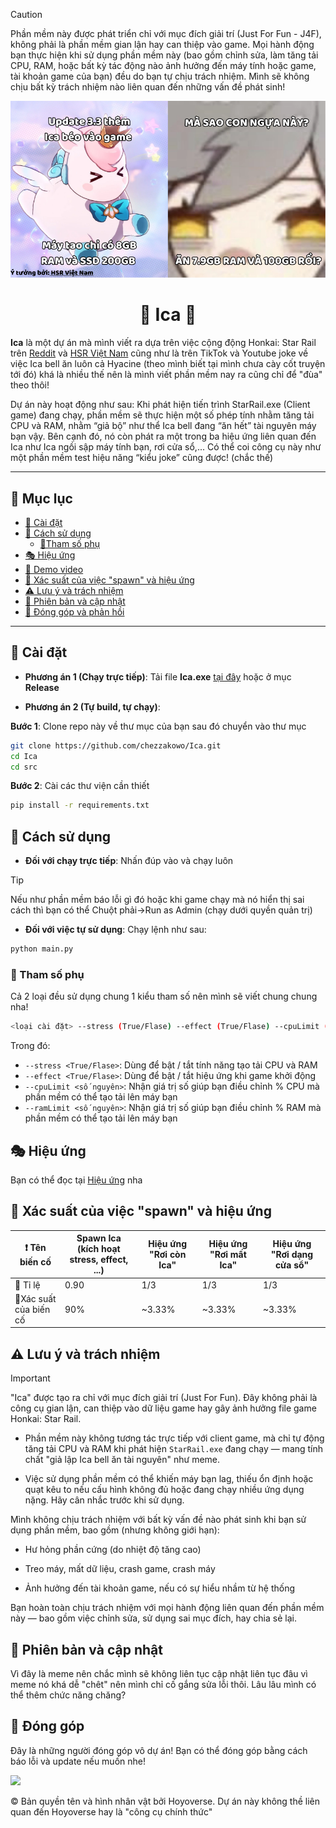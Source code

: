 > [!CAUTION]
>Phần mềm này được phát triển chỉ với mục đích giải trí (Just For Fun - J4F), không phải là phần mềm gian lận hay can thiệp vào game. Mọi hành động bạn thực hiện khi sử dụng phần mềm này (bao gồm chỉnh sửa, làm tăng tải CPU, RAM, hoặc bất kỳ tác động nào ảnh hưởng đến máy tính hoặc game, tài khoản game của bạn) đều do bạn tự chịu trách nhiệm. Mình sẽ không chịu bất kỳ trách nhiệm nào liên quan đến những vấn đề phát sinh!

<p align="center">
  <img src="./docs/img/header.png" alt="I'm just a header with a meme">
</p>

<h1 align="center">🦄 Ica 🦄</h1>

**Ica** là một dự án mà mình viết ra dựa trên việc cộng động Honkai: Star Rail trên [Reddit](https://www.reddit.com/r/HonkaiStarRail/comments/1kj1reu/guys_im_kinda_new_here_why_the_hell_are_we/) và [HSR Việt Nam](https://www.facebook.com/tempest.ru/posts/trung-b%C3%ACnh-meme-v%E1%BB%81-ica-b%C3%AAn-reddit-ki%E1%BB%83uhsr/624960197253440/) cũng như là trên TikTok và Youtube joke về việc Ica bell ăn luôn cả Hyacine (theo mình biết tại mình chưa cày cốt truyện tới đó) khá là nhiều thế nên là mình viết phần mềm nay ra cũng chỉ để "đùa" theo thôi!

Dự án này hoạt động như sau: Khi phát hiện tiến trình StarRail.exe (Client game) đang chạy, phần mềm sẽ thực hiện một số phép tính nhằm tăng tải CPU và RAM, nhằm “giả bộ” như thể Ica bell đang “ăn hết” tài nguyên máy bạn vậy. Bên cạnh đó, nó còn phát ra một trong ba hiệu ứng liên quan đến Ica như Ica ngồi sập máy tính bạn, rơi cửa sổ,... Có thể coi công cụ này như một phần mềm test hiệu năng “kiểu joke” cũng được! (chắc thế)

--- 

## 📖 Mục lục
- [🔧 Cài đặt](#-cài-đặt)
- [🚀 Cách sử dụng](#-cách-sử-dụng)
  - [🚩Tham số phụ](#-tham-số-phụ)
- [🎭 Hiệu ứng](#-hiệu-ứng)
- [🎥 Demo video](#-demo-video)
- [🎲 Xác suất của việc "spawn" và hiệu ứng](#-xác-suất-"spawn"-và-hiệu-ứng)
- [⚠️ Lưu ý và trách nhiệm](#-lưu-ý-và-trách-nhiệm)
- [🔄 Phiên bản và cập nhật](#-phiên-bản-cập-nhật)
- [🤝 Đóng góp và phản hồi](#-đóng-góp-và-phản-hồi)

---

## 🔧 Cài đặt
- **Phương án 1 (Chạy trực tiếp)**: Tải file **Ica.exe** [tại đây](https://github.com/chezzakowo/Ica) hoặc ở mục **Release**

- **Phương án 2 (Tự build, tự chạy)**: 

**Bước 1**: Clone repo này về thư mục của bạn sau đó chuyển vào thư mục
```bash
git clone https://github.com/chezzakowo/Ica.git
cd Ica
cd src
```

**Bước 2**: Cài các thư viện cần thiết
```bash
pip install -r requirements.txt
```

## 🚀 Cách sử dụng

- **Đối với chạy trực tiếp**: Nhấn đúp vào và chạy luôn
> [!TIP]
> Nếu như phần mềm báo lỗi gì đó hoặc khi game chạy mà nó hiển thị sai cách thì bạn có thể Chuột phải->Run as Admin (chạy dưới quyền quản trị)

- **Đối với việc tự sử dụng**: 
Chạy lệnh như sau:
```bash
python main.py
```

### 🚩 Tham số phụ

Cả 2 loại đều sử dụng chung 1 kiểu tham số nên mình sẽ viết chung chung nha!
```bash
<loại cài đặt> --stress (True/Flase) --effect (True/Flase) --cpuLimit (số nguyên) --ramLimit (số nguyên)
```
Trong đó:
- ``--stress <True/Flase>``: Dùng để bật / tắt tính năng tạo tải CPU và RAM
- ``--effect <True/Flase>``: Dùng để bật / tắt hiệu ứng khi game khởi động
- ``--cpuLimit <số nguyên>``: Nhận giá trị số giúp bạn điều chỉnh % CPU mà phần mềm có thể tạo tải lên máy bạn
- ``--ramLimit <số nguyên>``: Nhận giá trị số giúp bạn điều chỉnh % RAM mà phần mềm có thể tạo tải lên máy bạn

## 🎭 Hiệu ứng
Bạn có thể đọc tại [Hiệu ứng](../../docs/docs/hieu_ung.md) nha

## 🎲 Xác suất của việc "spawn" và hiệu ứng

| ❗ Tên biến cố         | Spawn Ica (kích hoạt stress, effect, ...) | Hiệu ứng "Rơi còn Ica" | Hiệu ứng "Rơi mất Ica" | Hiệu ứng "Rơi dạng cửa sổ" |
|-----------------------|-------------------------------------------|------------------------|------------------------|----------------------------|
| 🎲 Tỉ lệ               | 0.90                                      | 1/3                    | 1/3                    | 1/3                        |
| 🔢Xác suất của biến cố | 90%                                       | ~3.33%                 | ~3.33%                 | ~3.33%                     |

## ⚠️ Lưu ý và trách nhiệm

> [!IMPORTANT]
> "Ica" được tạo ra chỉ với mục đích giải trí (Just For Fun). Đây không phải là công cụ gian lận, can thiệp vào dữ liệu game hay gây ảnh hưởng file game Honkai: Star Rail.

- Phần mềm này không tương tác trực tiếp với client game, mà chỉ tự động tăng tải CPU và RAM khi phát hiện ``StarRail.exe`` đang chạy — mang tính chất "giả lập Ica bell ăn tài nguyên" như meme.

- Việc sử dụng phần mềm có thể khiến máy bạn lag, thiếu ổn định hoặc quạt kêu to nếu cấu hình không đủ hoặc đang chạy nhiều ứng dụng nặng. Hãy cân nhắc trước khi sử dụng.

Mình không chịu trách nhiệm với bất kỳ vấn đề nào phát sinh khi bạn sử dụng phần mềm, bao gồm (nhưng không giới hạn):

- Hư hỏng phần cứng (do nhiệt độ tăng cao)

- Treo máy, mất dữ liệu, crash game, crash máy

- Ảnh hưởng đến tài khoản game, nếu có sự hiểu nhầm từ hệ thống

Bạn hoàn toàn chịu trách nhiệm với mọi hành động liên quan đến phần mềm này — bao gồm việc chỉnh sửa, sử dụng sai mục đích, hay chia sẻ lại.

## 🔄 Phiên bản và cập nhật

Vì đây là meme nên chắc mình sẽ không liên tục cập nhật liên tục đâu vì meme nó khá dễ "chêt" nên mình chỉ cố gắng sửa lỗi thôi. Lâu lâu mình có thể thêm chức năng chăng?

## 🤝 Đóng góp 
Đây là những người đóng góp vô dự án! Bạn có thể đóng góp bằng cách báo lỗi và update nếu muốn nhe!

<a href="https://github.com/chezzakowo/LunarSMP-Archive/graphs/contributors">
  <img src="https://contrib.rocks/image?repo=chezzakowo/Ica" />
</a>


©️ Bản quyền tên và hình nhân vật bởi Hoyoverse. Dự án này không thề liên quan đến Hoyoverse hay là "công cụ chính thức"
